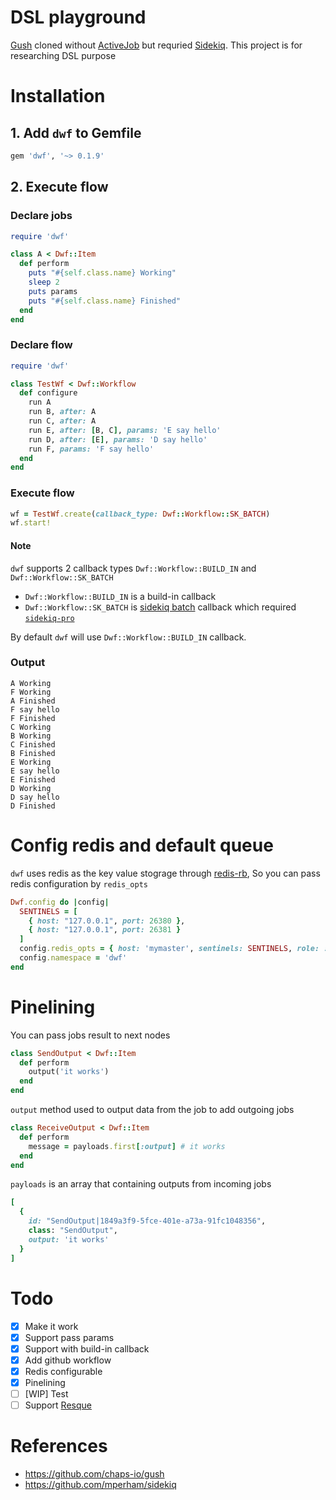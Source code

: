 # DSL playground
[Gush](https://github.com/chaps-io/gush) cloned without [ActiveJob](https://guides.rubyonrails.org/active_job_basics.html) but requried [Sidekiq](https://github.com/mperham/sidekiq). This project is for researching DSL purpose

# Installation
## 1. Add `dwf` to Gemfile
```ruby
gem 'dwf', '~> 0.1.9'
```
## 2. Execute flow
### Declare jobs

```ruby
require 'dwf'

class A < Dwf::Item
  def perform
    puts "#{self.class.name} Working"
    sleep 2
    puts params
    puts "#{self.class.name} Finished"
  end
end
```

### Declare flow
```ruby
require 'dwf'

class TestWf < Dwf::Workflow
  def configure
    run A
    run B, after: A
    run C, after: A
    run E, after: [B, C], params: 'E say hello'
    run D, after: [E], params: 'D say hello'
    run F, params: 'F say hello'
  end
end
```


### Execute flow
```ruby
wf = TestWf.create(callback_type: Dwf::Workflow::SK_BATCH)
wf.start!
```

#### Note
`dwf` supports 2 callback types `Dwf::Workflow::BUILD_IN` and `Dwf::Workflow::SK_BATCH`
- `Dwf::Workflow::BUILD_IN` is a build-in callback
- `Dwf::Workflow::SK_BATCH` is [sidekiq batch](https://github.com/mperham/sidekiq/wiki/Batches) callback which required [`sidekiq-pro`](https://sidekiq.org/products/pro.html)

By default `dwf` will use `Dwf::Workflow::BUILD_IN` callback.

### Output
```
A Working
F Working
A Finished
F say hello
F Finished
C Working
B Working
C Finished
B Finished
E Working
E say hello
E Finished
D Working
D say hello
D Finished
```

# Config redis and default queue
`dwf` uses redis as the key value stograge through [redis-rb](https://github.com/redis/redis-rb), So you can pass redis configuration by `redis_opts`
```ruby
Dwf.config do |config|
  SENTINELS = [
    { host: "127.0.0.1", port: 26380 },
    { host: "127.0.0.1", port: 26381 }
  ]
  config.redis_opts = { host: 'mymaster', sentinels: SENTINELS, role: :master }
  config.namespace = 'dwf'
end
```

# Pinelining
You can pass jobs result to next nodes

```ruby
class SendOutput < Dwf::Item
  def perform
    output('it works')
  end
end

```

`output` method used to output data from the job to add outgoing jobs

```ruby
class ReceiveOutput < Dwf::Item
  def perform
    message = payloads.first[:output] # it works
  end
end
```

`payloads` is an array that containing outputs from incoming jobs

```ruby
[
  {
    id: "SendOutput|1849a3f9-5fce-401e-a73a-91fc1048356",
    class: "SendOutput",
    output: 'it works'
  }
]
```

# Todo
- [x] Make it work
- [x] Support pass params
- [x] Support with build-in callback
- [x] Add github workflow
- [x] Redis configurable
- [x] Pinelining
- [ ] [WIP] Test
- [ ] Support [Resque](https://github.com/resque/resque)

# References
- https://github.com/chaps-io/gush
- https://github.com/mperham/sidekiq
